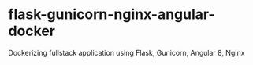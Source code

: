 # flask-gunicorn-nginx-angular-docker
Dockerizing fullstack application using Flask, Gunicorn, Angular 8, Nginx
